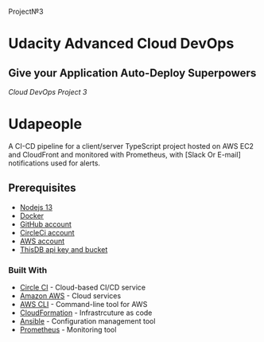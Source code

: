 Project№3
# Udacity Advanced Cloud DevOps 
## Give your Application Auto-Deploy Superpowers
*Cloud DevOps Project 3*
# Udapeople 
A CI-CD pipeline for a client/server TypeScript project hosted on AWS EC2 and CloudFront and monitored with Prometheus, with [Slack Or E-mail] notifications used for alerts.

## Prerequisites
* [Nodejs 13](https://nodejs.org/en/)
* [Docker](https://www.docker.com/)
* [GitHub account](https://github.com/)
* [CircleCi account](https://circleci.com/)
* [AWS account](https://aws.amazon.com/)
* [ThisDB api key and bucket](https://thisdb.com/)

### Built With

- [Circle CI](www.circleci.com) - Cloud-based CI/CD service
- [Amazon AWS](https://aws.amazon.com/) - Cloud services
- [AWS CLI](https://aws.amazon.com/cli/) - Command-line tool for AWS
- [CloudFormation](https://aws.amazon.com/cloudformation/) - Infrastrcuture as code
- [Ansible](https://www.ansible.com/) - Configuration management tool
- [Prometheus](https://prometheus.io/) - Monitoring tool
